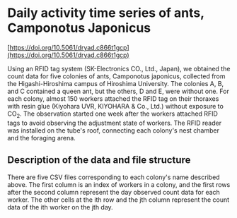 # Daily activity time series of ants, Camponotus Japonicus

[https://doi.org/10.5061/dryad.c866t1gcp](https://doi.org/10.5061/dryad.c866t1gcp)

Using an RFID tag system (SK-Electronics CO., Ltd., Japan), we obtained the count data for five colonies of ants, Camponotus japonicus, collected from the Higashi-Hiroshima campus of Hiroshima University. The colonies A, B, and C contained a queen ant, but the others, D and E, were without one. For each colony, almost 150 workers attached the RFID tag on their thoraxes with resin glue (Kiyohara UVR, KIYOHARA &amp; Co., Ltd.) without exposure to CO<sub>2</sub>. The observation started one week after the workers attached RFID tags to avoid observing the adjustment state of workers. The RFID reader was installed on the tube's roof, connecting each colony's nest chamber and the foraging arena.

## Description of the data and file structure

There are five CSV files corresponding to each colony's name described above. The first column is an index of workers in a colony, and the first rows after the second column represent the day observed count data for each worker. The other cells at the ith row and the jth column represent the count data of the ith worker on the jth day.